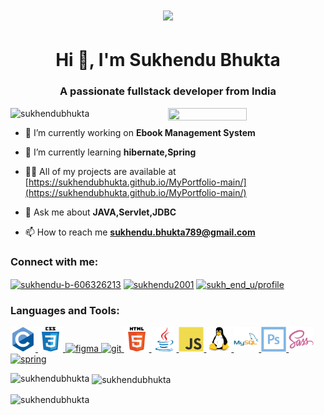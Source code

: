 <h1 align="center">
 <img src="https://www.neilhillier.com/wp-content/uploads/2018/03/matrix-1500-x-400.gif" height=50% >
</h1>
<h1 align="center">Hi 👋, I'm Sukhendu Bhukta</h1>
<h3 align="center">A passionate fullstack developer from India</h3>
<img src="https://camo.githubusercontent.com/97d0c0c4209208d8ec9573c7e213e05872a9f59b703868647b559b77af601cc6/68747470733a2f2f692e70696e696d672e636f6d2f6f726967696e616c732f65382f66342f35332f65386634353334363961336563393765636433353464663436356437333931332e676966" width=50% height=50% align="right">

<p align="left"> <img src="https://komarev.com/ghpvc/?username=sukhendubhukta&label=Profile%20views&color=0e75b6&style=flat" alt="sukhendubhukta" /> </p>

- 🔭 I’m currently working on **Ebook Management System**

- 🌱 I’m currently learning **hibernate,Spring**

- 👨‍💻 All of my projects are available at [https://sukhendubhukta.github.io/MyPortfolio-main/](https://sukhendubhukta.github.io/MyPortfolio-main/)

- 💬 Ask me about **JAVA,Servlet,JDBC**

- 📫 How to reach me **sukhendu.bhukta789@gmail.com**

<h3 align="left">Connect with me:</h3>
<p align="left">
<a href="https://linkedin.com/in/sukhendu-b-606326213" target="blank"><img align="center" src="https://raw.githubusercontent.com/rahuldkjain/github-profile-readme-generator/master/src/images/icons/Social/linked-in-alt.svg" alt="sukhendu-b-606326213" height="30" width="40" /></a>
<a href="https://www.leetcode.com/sukhendu2001" target="blank"><img align="center" src="https://raw.githubusercontent.com/rahuldkjain/github-profile-readme-generator/master/src/images/icons/Social/leet-code.svg" alt="sukhendu2001" height="30" width="40" /></a>
<a href="https://auth.geeksforgeeks.org/user/sukh_end_u/profile" target="blank"><img align="center" src="https://raw.githubusercontent.com/rahuldkjain/github-profile-readme-generator/master/src/images/icons/Social/geeks-for-geeks.svg" alt="sukh_end_u/profile" height="30" width="40" /></a>
</p>

<h3 align="left">Languages and Tools:</h3>
<p align="left"> <a href="https://www.cprogramming.com/" target="_blank" rel="noreferrer"> <img src="https://raw.githubusercontent.com/devicons/devicon/master/icons/c/c-original.svg" alt="c" width="40" height="40"/> </a> <a href="https://www.w3schools.com/css/" target="_blank" rel="noreferrer"> <img src="https://raw.githubusercontent.com/devicons/devicon/master/icons/css3/css3-original-wordmark.svg" alt="css3" width="40" height="40"/> </a> <a href="https://www.figma.com/" target="_blank" rel="noreferrer"> <img src="https://www.vectorlogo.zone/logos/figma/figma-icon.svg" alt="figma" width="40" height="40"/> </a> <a href="https://git-scm.com/" target="_blank" rel="noreferrer"> <img src="https://www.vectorlogo.zone/logos/git-scm/git-scm-icon.svg" alt="git" width="40" height="40"/> </a> <a href="https://www.w3.org/html/" target="_blank" rel="noreferrer"> <img src="https://raw.githubusercontent.com/devicons/devicon/master/icons/html5/html5-original-wordmark.svg" alt="html5" width="40" height="40"/> </a> <a href="https://www.java.com" target="_blank" rel="noreferrer"> <img src="https://raw.githubusercontent.com/devicons/devicon/master/icons/java/java-original.svg" alt="java" width="40" height="40"/> </a> <a href="https://developer.mozilla.org/en-US/docs/Web/JavaScript" target="_blank" rel="noreferrer"> <img src="https://raw.githubusercontent.com/devicons/devicon/master/icons/javascript/javascript-original.svg" alt="javascript" width="40" height="40"/> </a> <a href="https://www.linux.org/" target="_blank" rel="noreferrer"> <img src="https://raw.githubusercontent.com/devicons/devicon/master/icons/linux/linux-original.svg" alt="linux" width="40" height="40"/> </a> <a href="https://www.mysql.com/" target="_blank" rel="noreferrer"> <img src="https://raw.githubusercontent.com/devicons/devicon/master/icons/mysql/mysql-original-wordmark.svg" alt="mysql" width="40" height="40"/> </a> <a href="https://www.photoshop.com/en" target="_blank" rel="noreferrer"> <img src="https://raw.githubusercontent.com/devicons/devicon/master/icons/photoshop/photoshop-line.svg" alt="photoshop" width="40" height="40"/> </a> <a href="https://sass-lang.com" target="_blank" rel="noreferrer"> <img src="https://raw.githubusercontent.com/devicons/devicon/master/icons/sass/sass-original.svg" alt="sass" width="40" height="40"/> </a> <a href="https://spring.io/" target="_blank" rel="noreferrer"> <img src="https://www.vectorlogo.zone/logos/springio/springio-icon.svg" alt="spring" width="40" height="40"/> </a> </p>

<p><img align="left" src="https://github-readme-stats.vercel.app/api/top-langs?username=sukhendubhukta&show_icons=true&locale=en&layout=compact" alt="sukhendubhukta" /></p>

<p>&nbsp;<img align="center" src="https://github-readme-stats.vercel.app/api?username=sukhendubhukta&show_icons=true&locale=en" alt="sukhendubhukta" /></p>

<p><img align="center" src="https://github-readme-streak-stats.herokuapp.com/?user=sukhendubhukta&" alt="sukhendubhukta" /></p>
